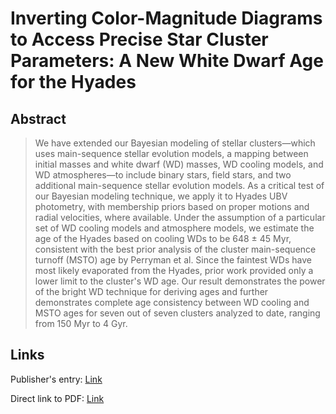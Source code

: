 # Inverting Color-Magnitude Diagrams to Access Precise Star Cluster Parameters: A New White Dwarf Age for the Hyades


## Abstract

> We have extended our Bayesian modeling of stellar clusters—which uses main-sequence stellar evolution models, a mapping between initial masses and white dwarf (WD) masses, WD cooling models, and WD atmospheres—to include binary stars, field stars, and two additional main-sequence stellar evolution models. As a critical test of our Bayesian modeling technique, we apply it to Hyades UBV photometry, with membership priors based on proper motions and radial velocities, where available. Under the assumption of a particular set of WD cooling models and atmosphere models, we estimate the age of the Hyades based on cooling WDs to be 648 ± 45 Myr, consistent with the best prior analysis of the cluster main-sequence turnoff (MSTO) age by Perryman et al. Since the faintest WDs have most likely evaporated from the Hyades, prior work provided only a lower limit to the cluster's WD age. Our result demonstrates the power of the bright WD technique for deriving ages and further demonstrates complete age consistency between WD cooling and MSTO ages for seven out of seven clusters analyzed to date, ranging from 150 Myr to 4 Gyr.


## Links

Publisher's entry: [Link](https://ui.adsabs.harvard.edu//#abs/2009ApJ...696...12D/abstract)

Direct link to PDF: [Link](https://iopscience.iop.org/article/10.1088/0004-637X/696/1/12/pdf)